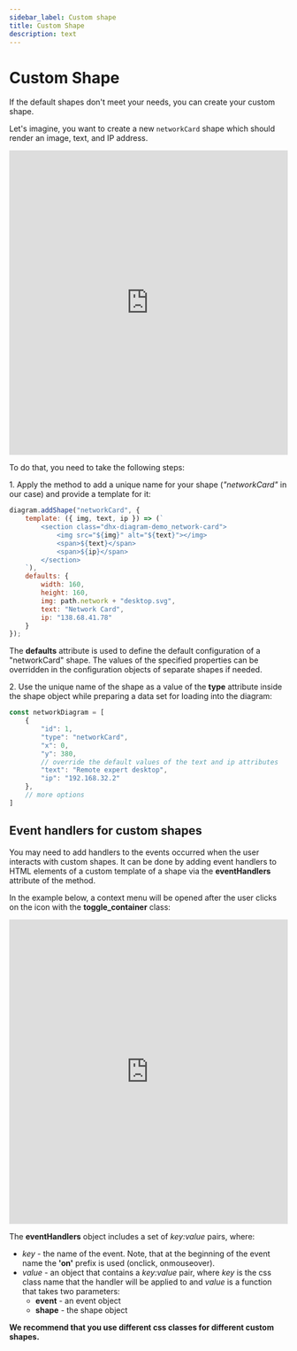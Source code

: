 ```yaml
---
sidebar_label: Custom shape
title: Custom Shape
description: text
---
```


# Custom Shape

If the default shapes don't meet your needs, you can create your custom shape. 

Let's imagine, you want to create a new `networkCard` shape which should render an image, text, and IP address.

<iframe src="https://snippet.dhtmlx.com/u1xqyo9w?mode=result" frameborder="0" class="snippet_iframe" width="100%" height="550"></iframe>

To do that, you need to take the following steps:

1\. Apply the [](../api/diagram/addshape_method.md) method to add a unique name for your shape (*"networkCard"* in our case) and provide a template for it:

~~~js
diagram.addShape("networkCard", {
    template: ({ img, text, ip }) => (`
        <section class="dhx-diagram-demo_network-card">
            <img src="${img}" alt="${text}"></img>
            <span>${text}</span>
            <span>${ip}</span>
        </section>
    `),
	defaults: {
		width: 160,
		height: 160,
		img: path.network + "desktop.svg",
		text: "Network Card",
		ip: "138.68.41.78"
    }
});
~~~

The **defaults** attribute is used to define the default configuration of a "networkCard" shape. The values of the specified properties can be overridden in the configuration objects of separate shapes if needed.

2\. Use the unique name of the shape as a value of the **type** attribute inside the shape object while preparing a data set for loading into the diagram:

~~~js
const networkDiagram = [
    {
        "id": 1,
        "type": "networkCard",
        "x": 0,
        "y": 380,
        // override the default values of the text and ip attributes
        "text": "Remote expert desktop",
        "ip": "192.168.32.2"
    },
    // more options
]
~~~

## Event handlers for custom shapes

You may need to add handlers to the events occurred when the user interacts with custom shapes. It can be done by adding event handlers to HTML elements of a custom template of a shape via the **eventHandlers** attribute of the [](../api/diagram/addshape_method.md) method. 

In the example below, a context menu will be opened after the user clicks on the icon with the **toggle_container** class:

<iframe src="https://snippet.dhtmlx.com/8fubjmlz?mode=js" frameborder="0" class="snippet_iframe" width="100%" height="550"></iframe>

The **eventHandlers** object includes a set of *key:value* pairs, where:

- *key* - the name of the event. Note, that at the beginning of the event name the **'on'** prefix is used (onclick, onmouseover).
- *value* - an object that contains a *key:value* pair, where *key* is the css class name that the handler will be applied to and *value* is a function that takes two parameters:
	- **event** - an event object
	- **shape** - the shape object

**We recommend that you use different css classes for different custom shapes.**

